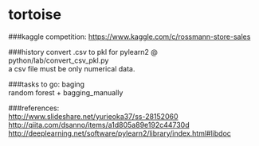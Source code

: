 # tortoise

###kaggle competition:
https://www.kaggle.com/c/rossmann-store-sales  

###history
convert .csv to pkl for pylearn2 @ python/lab/convert_csv_pkl.py  
a csv file must be only numerical data.


###tasks to go:
baging  
random forest + bagging_manually


###references:  
http://www.slideshare.net/yurieoka37/ss-28152060  
http://qiita.com/dsanno/items/a1d805a89e192c44730d  
http://deeplearning.net/software/pylearn2/library/index.html#libdoc
